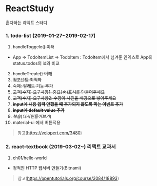 # ReactStudy
혼자하는 리액트 스터디

### 1. todo-list (2019-01-27~2019-02-17)
1. ~~handleToggele() 이해~~
- App => TodoItemList => TodoItem
 : TodoItem에서 넘겨준 인덱스로 App의 status.todos의 id와 비교 
2. ~~handleCreate() 이해~~
3. ~~컴포넌트 최적화~~
4. ~~숙제: 팔레트 기능 추가~~
5. ~~고객(수지) 요구사항1: 중요(☆)표시를 만들어주세요~~
6. ~~고객(수지) 요구사항2: 수망이 사진을 배경으로 넣어주세요~~
7. ~~**input에 내용 입력 안했을 때 추가되지 않도록 막는 이벤트 추가**~~
8.  ~~**input에 default value 추가**~~
9.  *복습*(*다시만들어보기*)
10. material-ui 에서 버튼적용

> 참고(https://velopert.com/3480)

### 2. react-textbook (2019-03-02~) 리액트 교과서
1. ch01/hello-world
- 정적인 HTTP 웹서버 만들기(Bitnami)
> 참고(https://opentutorials.org/course/3084/18893)